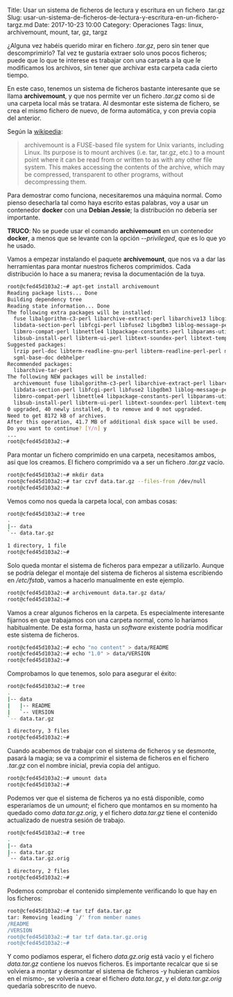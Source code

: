 Title: Usar un sistema de ficheros de lectura y escritura en un fichero .tar.gz
Slug: usar-un-sistema-de-ficheros-de-lectura-y-escritura-en-un-fichero-targz.md
Date: 2017-10-23 10:00
Category: Operaciones
Tags: linux, archivemount, mount, tar, gz, targz



¿Alguna vez habéis querido mirar en fichero *.tar.gz*, pero sin tener que descomprimirlo? Tal vez te gustaría extraer solo unos pocos ficheros; puede que lo que te interese es trabajar con una carpeta a la que le modificamos los archivos, sin tener que archivar esta carpeta cada cierto tiempo.

En este caso, tenemos un sistema de ficheros bastante interesante que se llama **archivemount**, y que nos permite ver un fichero *.tar.gz* como si de una carpeta local más se tratara. Al desmontar este sistema de fichero, se crea el mismo fichero de nuevo, de forma automática, y con previa copia del anterior.

Según la [wikipedia](https://en.wikipedia.org/wiki/Archivemount):

> archivemount is a FUSE-based file system for Unix variants, including Linux. Its purpose is to mount archives (i.e. tar, tar.gz, etc.) to a mount point where it can be read from or written to as with any other file system. This makes accessing the contents of the archive, which may be compressed, transparent to other programs, without decompressing them.

Para demostrar como funciona, necesitaremos una máquina normal. Como pienso desecharla tal como haya escrito estas palabras, voy a usar un contenedor **docker** con una **Debian Jessie**; la distribución no debería ser importante.

**TRUCO**: No se puede usar el comando **archivemount** en un contenedor **docker**, a menos que se levante con la opción *--privileged*, que es lo que yo he usado.

Vamos a empezar instalando el paquete **archivemount**, que nos va a dar las herramientas para montar nuestros ficheros comprimidos. Cada distribución lo hace a su manera; revisa la documentación de la tuya.

```bash
root@cfed45d103a2:~# apt-get install archivemount
Reading package lists... Done
Building dependency tree       
Reading state information... Done
The following extra packages will be installed:
  fuse libalgorithm-c3-perl libarchive-extract-perl libarchive13 libcgi-fast-perl libcgi-pm-perl libclass-c3-perl libclass-c3-xs-perl libcpan-meta-perl libdata-optlist-perl
  libdata-section-perl libfcgi-perl libfuse2 libgdbm3 liblog-message-perl liblog-message-simple-perl liblzo2-2 libmodule-build-perl libmodule-pluggable-perl libmodule-signature-perl
  libmro-compat-perl libnettle4 libpackage-constants-perl libparams-util-perl libpod-latex-perl libpod-readme-perl libregexp-common-perl libsoftware-license-perl libsub-exporter-perl
  libsub-install-perl libterm-ui-perl libtext-soundex-perl libtext-template-perl libxml2 perl perl-modules rename sgml-base xml-core
Suggested packages:
  lrzip perl-doc libterm-readline-gnu-perl libterm-readline-perl-perl make libb-lint-perl libcpanplus-dist-build-perl libcpanplus-perl libfile-checktree-perl libobject-accessor-perl
  sgml-base-doc debhelper
Recommended packages:
  libarchive-tar-perl
The following NEW packages will be installed:
  archivemount fuse libalgorithm-c3-perl libarchive-extract-perl libarchive13 libcgi-fast-perl libcgi-pm-perl libclass-c3-perl libclass-c3-xs-perl libcpan-meta-perl libdata-optlist-perl
  libdata-section-perl libfcgi-perl libfuse2 libgdbm3 liblog-message-perl liblog-message-simple-perl liblzo2-2 libmodule-build-perl libmodule-pluggable-perl libmodule-signature-perl
  libmro-compat-perl libnettle4 libpackage-constants-perl libparams-util-perl libpod-latex-perl libpod-readme-perl libregexp-common-perl libsoftware-license-perl libsub-exporter-perl
  libsub-install-perl libterm-ui-perl libtext-soundex-perl libtext-template-perl libxml2 perl perl-modules rename sgml-base xml-core
0 upgraded, 40 newly installed, 0 to remove and 0 not upgraded.
Need to get 8172 kB of archives.
After this operation, 41.7 MB of additional disk space will be used.
Do you want to continue? [Y/n] y
...
root@cfed45d103a2:~# 
```

Para montar un fichero comprimido en una carpeta, necesitamos ambos, así que los creamos. El fichero comprimido va a ser un fichero *.tar.gz* vacío.

```bash
root@cfed45d103a2:~# mkdir data
root@cfed45d103a2:~# tar czvf data.tar.gz --files-from /dev/null
root@cfed45d103a2:~# 
```

Vemos como nos queda la carpeta local, con ambas cosas:

```bash
root@cfed45d103a2:~# tree
.
|-- data
`-- data.tar.gz

1 directory, 1 file
root@cfed45d103a2:~# 
```

Solo queda montar el sistema de ficheros para empezar a utilizarlo. Aunque se podría delegar el montaje del sistema de ficheros al sistema escribiendo en */etc/fstab*, vamos a hacerlo manualmente en este ejemplo.

```bash
root@cfed45d103a2:~# archivemount data.tar.gz data/
root@cfed45d103a2:~# 
```

Vamos a crear algunos ficheros en la carpeta. Es especialmente interesante fijarnos en que trabajamos con una carpeta normal, como lo haríamos habitualmente. De esta forma, hasta un *software* existente podría modificar este sistema de ficheros.

```bash
root@cfed45d103a2:~# echo "no content" > data/README
root@cfed45d103a2:~# echo "1.0" > data/VERSION
root@cfed45d103a2:~# 
```

Comprobamos lo que tenemos, solo para asegurar el éxito:

```bash
root@cfed45d103a2:~# tree
.
|-- data
|   |-- README
|   `-- VERSION
`-- data.tar.gz

1 directory, 3 files
root@cfed45d103a2:~# 
```

Cuando acabemos de trabajar con el sistema de ficheros y se desmonte, pasará la magia; se va a comprimir el sistema de ficheros en el fichero *.tar.gz* con el nombre inicial, previa copia del antiguo.

```bash
root@cfed45d103a2:~# umount data
root@cfed45d103a2:~# 
```

Podemos ver que el sistema de ficheros ya no está disponible, como esperaríamos de un *umount*; el fichero que montamos en su momento ha quedado como *data.tar.gz.orig*, y el fichero *data.tar.gz* tiene el contenido actualizado de nuestra sesión de trabajo.

```bash
root@cfed45d103a2:~# tree
.
|-- data
|-- data.tar.gz
`-- data.tar.gz.orig

1 directory, 2 files
root@cfed45d103a2:~# 
```

Podemos comprobar el contenido simplemente verificando lo que hay en los ficheros:

```bash
root@cfed45d103a2:~# tar tzf data.tar.gz
tar: Removing leading `/' from member names
/README
/VERSION
root@cfed45d103a2:~# tar tzf data.tar.gz.orig 
root@cfed45d103a2:~# 
```

Y como podíamos esperar, el fichero *data.gz.orig* está vacío y el fichero *data.tar.gz* contiene los nuevos ficheros. Es importante recalcar que si se volviera a montar y desmontar el sistema de ficheros -y hubieran cambios en el mismo-, se volvería a crear el fichero *data.tar.gz*, y el *data.tar.gz.orig* quedaría sobrescrito de nuevo.
